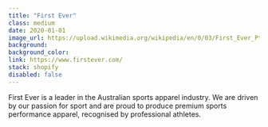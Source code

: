 ```yaml
---
title: "First Ever"
class: medium
date: 2020-01-01
image_url: https://upload.wikimedia.org/wikipedia/en/0/03/First_Ever_Pty_Ltd_official_logo.png
background:
background_color:
link: https://www.firstever.com/
stack: shopify
disabled: false
---
```


First Ever is a leader in the Australian sports apparel industry. We are driven by our passion for sport and are proud to produce premium sports performance apparel, recognised by professional athletes.
